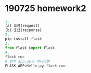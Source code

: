 # 190725 homework2

```python
1.
(a) 요청(request)
(b) 응답(response)
2.
pip install flask
3.
from flask import Flask
4.
flask run
# 만약 app.py가 아니라면
FLASK_APP=Hello.py flask run
```

